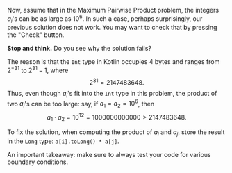 Now, assume that in the Maximum Pairwise Product problem,
the integers $a_i$'s can be as large as $10^6$.
In such a case, perhaps surprisingly, our previous 
solution does not work. You may want to check that
by pressing the "Check" button.

**Stop and think.** Do you see why the solution fails?

The reason is that the `Int` type in Kotlin 
occupies 4 bytes and ranges from $2^{-31}$ to $2^{31}-1$,
where
$$2^{31}=2147483648 .$$
Thus, even though $a_i$'s fit into the `Int` type in this problem,
the product of two $a_i$'s can be too large: say, if $a_1=a_2=10^6$,
then 
$$a_1 \cdot a_2 = 10^{12}=1000000000000>2147483648.$$

To fix the solution, when computing the product of $a_i$ and 
$a_j$, store the result in the `Long` type: `a[i].toLong() * a[j]`.

An important takeaway: make sure to always test your code for 
various boundary conditions.

